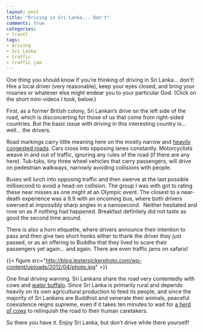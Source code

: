 ```yaml
---
layout: post
title: "Driving in Sri Lanka... Don't"
comments: true
categories:
- travel
tags:
- driving
- Sri Lanka
- traffic
- traffic jam
---
```

One thing you should know if you’re thinking of driving in Sri Lanka… don’t! Hire a local driver (very reasonable), keep your eyes closed, and bring your rosaries or whatever else might endear you to your particular God. (Click on the short mini-videos I took, below.)

First, as a former British colony, Sri Lankan’s drive on the left side of the road, which is disconcerting for those of us that come from right-sided countries. But the basic issue with driving in this interesting country is… well… the drivers.

Road markings carry little meaning here on the mostly narrow and <a href="http://youtu.be/UF8bYW7SbX8">heavily congested roads</a>. Cars cross into opposing lanes constantly. Motorcyclists weave in and out of traffic, ignoring any rules of the road (if there are any here). Tuk-tuks, tiny three wheel vehicles that carry passengers, will drive on pedestrian walkways, narrowly avoiding collisions with people.

Buses will lurch into opposing traffic and then swerve at the last possible millisecond to avoid a head-on collision. The group I was with got to rating these near misses as one might at an Olympic event. The closest to a near-death experience was a 9.9 with an oncoming bus, where both drivers swerved at impossibly sharp angles in a nanosecond.  Neither hesitated and rove on as if nothing had happened. Breakfast definitely did not taste as good the second time around.

There is also a horn etiquette, where drivers announce their intention to pass and then give two short honks either to thank the driver they just passed, or as an offering to Buddha that they lived to scare their passengers yet again… and again. There are even traffic jams on safaris!

{{< figure src="http://blog.lesterpickerphoto.com/wp-content/uploads/2012/04/photo.jpg" >}}

One final driving warning. Sri Lankans share the road very contentedly with cows and <a href="http://youtu.be/j_lj4RsQHgQ">water buffalo</a>. Since Sri Lanka is primarily rural and depends heavily on its own agricultural production to feed its people, and since the majority of Sri Lankans are Buddhist and venerate their animals, peaceful coexistence reigns supreme, even if it takes ten minutes to wait for <a href="http://youtu.be/s5KKgGSvzZ8">a herd of cows</a> to relinquish the road to their human caretakers.

So there you have it. Enjoy Sri Lanka, but don’t drive while there yourself!